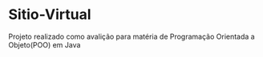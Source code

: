 # Sitio-Virtual
Projeto realizado como avalição para matéria de Programação Orientada a Objeto(POO) em Java
